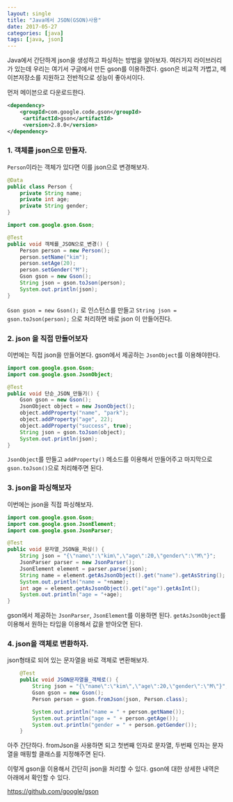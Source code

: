 ```yaml
---
layout: single
title: "Java에서 JSON(GSON)사용"
date: 2017-05-27
categories: [java]
tags: [java, json]
---
```


Java에서 간단하게 json을 생성하고 파싱하는 방법을 알아보자. 여러가지 라이브러리가 있는데 우리는 여기서 구글에서 만든 gson를 이용하겠다. gson은 비교적 가볍고, 메이븐저장소를 지원하고 전반적으로 성능이 좋아서이다.

먼저 메이븐으로 다운로드한다.

```xml
<dependency>
	<groupId>com.google.code.gson</groupId>
	 <artifactId>gson</artifactId>
	 <version>2.8.0</version>
</dependency>
```

### 1. 객체를 json으로 만들자.

`Person`이라는 객체가 있다면 이를 json으로 변경해보자.

```java
@Data
public class Person {
	private String name;
	private int age;
	private String gender;
}
```

```java
import com.google.gson.Gson;

@Test
public void 객체를_JSON으로_변경() {
	Person person = new Person();
	person.setName("kim");
	person.setAge(20);
	person.setGender("M");
	Gson gson = new Gson();
	String json = gson.toJson(person);
	System.out.println(json);
}
```

`Gson gson = new Gson();` 로 인스턴스를 만들고 `String json = gson.toJson(person);` 으로 처리하면 바로 json 이 만들어진다.

### 2. json 을 직접 만들어보자

이번에는 직접 json을 만들어본다. gson에서 제공하는 `JsonObject`를 이용해야한다.

```java
import com.google.gson.Gson;
import com.google.gson.JsonObject;

@Test
public void 단순_JSON_만들기() {
	Gson gson = new Gson();
	JsonObject object = new JsonObject();
	object.addProperty("name", "park");
	object.addProperty("age", 22);
	object.addProperty("success", true);
	String json = gson.toJson(object);
	System.out.println(json);
}
```

`JsonObject`를 만들고 `addProperty()` 메소드를 이용해서 만들어주고 마지막으로 `gson.toJson()`으로 처리해주면 된다.

### 3. json을 파싱해보자

이번에는 json을 직접 파싱해보자.

```java
import com.google.gson.Gson;
import com.google.gson.JsonElement;
import com.google.gson.JsonParser;

@Test
public void 문자열_JSON을_파싱() {
	String json = "{\"name\":\"kim\",\"age\":20,\"gender\":\"M\"}";
	JsonParser parser = new JsonParser();
	JsonElement element = parser.parse(json);
	String name = element.getAsJsonObject().get("name").getAsString();
	System.out.println("name = "+name);
	int age = element.getAsJsonObject().get("age").getAsInt();
	System.out.println("age = "+age);
}
```

gson에서 제공하는 `JsonParser`, `JsonElement`를 이용하면 된다. `getAsJsonObject`를 이용해서 원하는 타입을 이용해서 값을 받아오면 된다.

### 4. json을 객체로 변환하자.

json형태로 되어 있는 문자열을 바로 객체로 변환해보자.

```java
	@Test
	public void JSON문자열을_객체로() {
        String json = "{\"name\":\"kim\",\"age\":20,\"gender\":\"M\"}";
        Gson gson = new Gson();
        Person person = gson.fromJson(json, Person.class);

        System.out.println("name = " + person.getName());
        System.out.println("age = " + person.getAge());
        System.out.println("gender = " + person.getGender());
	}
```

아주 간단하다. fromJson을 사용하면 되고 첫번째 인자로 문자열, 두번째 인자는 문자열을 매핑할 클래스를 지정해주면 된다.

이렇게 gson을 이용해서 간단히 json을 처리할 수 있다.
gson에 대한 상세한 내역은 아래에서 확인할 수 있다.

https://github.com/google/gson
